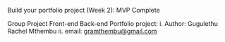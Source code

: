 Build your portfolio project (Week 2): MVP Complete

Group Project
Front-end
Back-end
Portfolio project:
		i. Author: Gugulethu Rachel Mthembu
		ii. email: gramthembu@gmail.com
